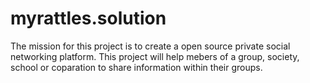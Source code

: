 # myrattles.solution
The mission for this project is to create a open source private social networking platform. This project will help mebers of a group, society, school or coparation to share information within their groups.
